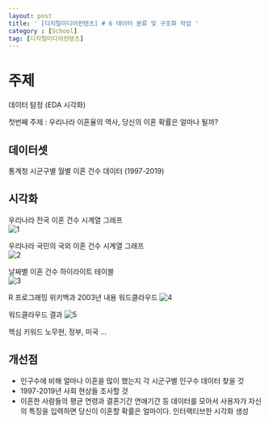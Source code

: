 ```yaml
---
layout: post
title: ' [디지털미디어컨텐츠] # 6 데이터 분류 및 구조화 작업 '
category : [School]
tag: [디지털미디어컨텐츠]
---
```



# 주제
데이터 탐정 (EDA 시각화)

첫번째 주제 : 우리나라 이혼율의 역사, 당신의 이혼 확률은 얼마나 될까?

## 데이터셋 

통계청 시군구별 월별 이혼 건수 데이터 (1997-2019)

## 시각화 

우리나라 전국 이혼 건수 시계열 그래프    
![1](https://drive.google.com/uc?id=1G0BfD7HTwBFI0P_W62BFMU9L0H7TbPi2)

우리나라 국민의 국외 이혼 건수 시계열 그래프      
![2](https://drive.google.com/uc?id=1ckLrszSFEy9gys5ry0n9LtwlbKAazoJS)

날짜별 이혼 건수 하이라이트 테이블     
![3](https://drive.google.com/uc?id=1mwSDQL3QwdIziYhGrTFPDeXV_frliobW)

R 프로그래밍 위키백과 2003년 내용 워드클라우드 
![4](https://drive.google.com/uc?id=1l7yWaaKJASILofypAFMf47b3-_j-ojOi)

워드클라우드 결과 
![5](https://drive.google.com/uc?id=1fd3zNqwNLtM0jQxEo8WH_zhFSOH3q-jo)

핵심 키워드 노무현, 정부, 미국 ...

## 개선점 

* 인구수에 비해 얼마나 이혼을 많이 했는지 각 시군구별 인구수 데이터 찾을 것 
* 1997-2019년 사회 현상들 조사할 것 
* 이혼한 사람들의 평균 연령과 결혼기간 연애기간 등 데이터를 모아서 사용자가 자신의 특징을 입력하면 당신이 이혼할 확률은 얼마이다. 인터랙티브한 시각화 생성 

